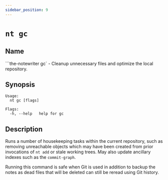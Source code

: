 ```yaml
---
sidebar_position: 9
---
```


# `nt gc`

## Name

```the-notewriter gc` - Cleanup unnecessary files and optimize the local repository.

## Synopsis

```
Usage:
  nt gc [flags]

Flags:
  -h, --help   help for gc
```

## Description

Runs a number of housekeeping tasks within the current repository, such as removing unreachable objects which may have been created from prior invocations of `nt add` or stale working trees. May also update ancillary indexes such as the `commit-graph`.

Running this command is safe when Git is used in addition to backup the notes as dead files that will be deleted can still be reread using Git history.
